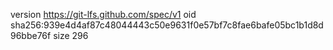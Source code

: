 version https://git-lfs.github.com/spec/v1
oid sha256:939e4d4af87c48044443c50e9631f0e57bf7c8fae6bafe05bc1b1d8d96bbe76f
size 296
